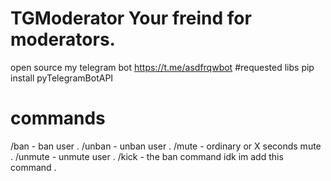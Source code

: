 # TGModerator Your freind for moderators.
open source my telegram bot 
https://t.me/asdfrqwbot
#requested libs
pip install pyTelegramBotAPI
# commands
/ban - ban user . 
/unban - unban user .
/mute - ordinary or X seconds mute .
/unmute - unmute user .
/kick - the ban command idk im add this command .
